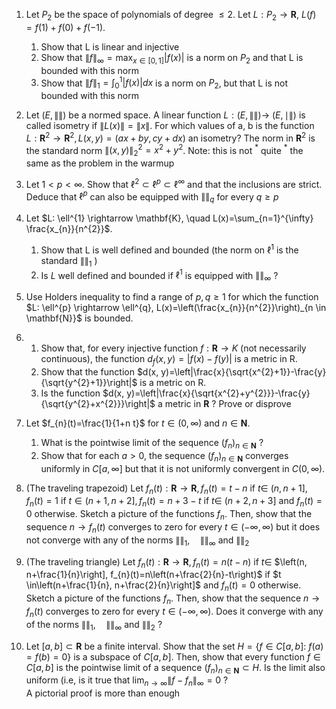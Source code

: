 <head>
  <title>5407 - Homework 2</title>
</head>
<html lang="en">

1. Let $P_{2}$ be the space of polynomials of degree $\leq 2$. Let $L: P_{2} \rightarrow \mathbf{R}$, $L(f)=f(1)+f(0)+f(-1) .$

    1. Show that $\mathrm{L}$ is linear and injective
    2. Show that $\|f\|_{\infty}=\max _{x \in[0,1]}|f(x)|$ is a norm on $P_{2}$ and that $\mathrm{L}$ is bounded with this norm
    3. Show that $\|f\|_{1}=\int_{0}^{1}|f(x)| d x$ is a norm on $P_{2}$, but that $\mathrm{L}$ is not bounded with this norm


2. Let $(E,\|\|)$ be a normed space. A linear function $L:(E,\|\|) \rightarrow$ $(E, \mid \|)$ is called isometry if $\|L(x)\|=\|x\|$. For which values of a, b is the function $L: \mathbf{R}^{2} \rightarrow \mathbf{R}^{2}, L(x, y)=(a x+b y, c y+d x)$ an isometry? The norm in $\mathbf{R}^{2}$ is the standard norm $\|(x, y)\|_{2}^{2}=x^{2}+y^{2}$. 
Note: this is not ${ }^{*}$ quite $^{*}$ the same as the problem in the warmup

3. Let $1<p<\infty$. Show that $\ell^{2} \subset \ell^{p} \subset \ell^{\infty}$ and that the inclusions are strict. Deduce that $\ell^{p}$ can also be equipped with $\|\|_{q}$ for every $q \geq p$
   
4. Let $L: \ell^{1} \rightarrow \mathbf{K}, \quad L(x)=\sum_{n=1}^{\infty} \frac{x_{n}}{n^{2}}$.
   1.  Show that $\mathrm{L}$ is well defined and bounded (the norm on $\ell^{1}$ is the standard $\|\|_{1}$ )
   2.  Is $L$ well defined and bounded if $\ell^{1}$ is equipped with $\|\|_{\infty}$ ?

5. Use Holders inequality to find a range of $p, q \geq 1$ for which the function $L: \ell^{p} \rightarrow \ell^{q}, L(x)=\left(\frac{x_{n}}{n^{2}}\right)_{n \in \mathbf{N}}$ is bounded.
   
6. 
   1. Show that, for every injective function $f: \mathbf{R} \rightarrow K$ (not necessarily continuous), the function $d_{f}(x, y)=|f(x)-f(y)|$ is a metric in R.
   2.  Show that the function $d(x, y)=\left|\frac{x}{\sqrt{x^{2}+1}}-\frac{y}{\sqrt{y^{2}+1}}\right|$ is a metric on R.
   3. Is the function $d(x, y)=\left|\frac{x}{\sqrt{x^{2}+y^{2}}}-\frac{y}{\sqrt{y^{2}+x^{2}}}\right|$ a metric in $\mathbf{R}$ ? Prove or disprove

7. Let $f_{n}(t)=\frac{1}{1+n t}$ for $t \in(0, \infty)$ and $n \in \mathbf{N}$.
   1. What is the pointwise limit of the sequence $\left(f_{n}\right)_{n \in \mathbf{N}}$ ?
   2. Show that for each $a>0$, the sequence $\left(f_{n}\right)_{n \in \mathbf{N}}$ converges uniformly in $C[a, \infty]$ but that it is not uniformly convergent in $C(0, \infty)$.

8. (The traveling trapezoid) Let $f_{n}(t): \mathbf{R} \rightarrow \mathbf{R}, f_{n}(t)=t-n$ if $t \in$ $(n, n+1], f_{n}(t)=1$ if $t \in(n+1, n+2], f_{n}(t)=n+3-t$ if $t \in$ $(n+2, n+3]$ and $f_{n}(t)=0$ otherwise. Sketch a picture of the functions $f_{n}$. Then, show that the sequence $n \rightarrow f_{n}(t)$ converges to zero for every $t \in(-\infty, \infty)$ but it does not converge with any of the norms $\|\|_{1}, \quad\|\|_{\infty}$ and $\|\|_{2}$
   
9.  (The traveling triangle) Let $f_{n}(t): \mathbf{R} \rightarrow \mathbf{R}, f_{n}(t)=n(t-n)$ if $t \in$ $\left(n, n+\frac{1}{n}\right], f_{n}(t)=n\left(n+\frac{2}{n}-t\right)$ if $t \in\left(n+\frac{1}{n}, n+\frac{2}{n}\right]$ and $f_{n}(t)=0$ otherwise. Sketch a picture of the functions $f_{n}$. Then, show that the sequence $n \rightarrow f_{n}(t)$ converges to zero for every $t \in(-\infty, \infty)$. Does it converge with any of the norms $\|\|_{1}, \quad\|\|_{\infty}$ and $\|\|_{2}$ ?
    
10. Let $[a, b] \subset \mathbf{R}$ be a finite interval. Show that the set $H=\{f \in C[a, b]:$ $f(a)=f(b)=0\}$ is a subspace of $C[a, b]$. Then, show that every function $f \in C[a, b]$ is the pointwise limit of a sequence $\left(f_{n}\right)_{n \in \mathbf{N}} \subset H$. Is the limit also uniform (i.e, is it true that $\lim _{n \rightarrow \infty}\left\|f-f_{n}\right\|_{\infty}=0$ ?  
A pictorial proof is more than enough

